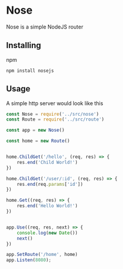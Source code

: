 # Nose
Nose is a simple NodeJS router

## Installing
npm
```
npm install nosejs
```

## Usage
A simple http server would look like this
```js
const Nose = require('../src/nose')
const Route = require('../src/route')

const app = new Nose()

const home = new Route()


home.ChildGet('/hello', (req, res) => {
    res.end('Child World!')
})

home.ChildGet('/user/:id', (req, res) => {
    res.end(req.params['id'])
})

home.Get((req, res) => {
    res.end('Hello World!')
})


app.Use((req, res, next) => {
    console.log(new Date())
    next()
})

app.SetRoute('/home', home)
app.Listen(8080);
```
